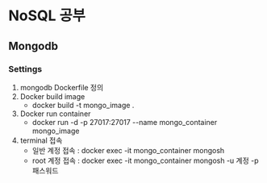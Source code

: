 # NoSQL 공부

## Mongodb

### Settings
1. mongodb Dockerfile 정의
2. Docker build image 
   - docker build -t mongo_image .
3. Docker run container
   -  docker run -d -p 27017:27017 --name mongo_container mongo_image
4. terminal 접속
   - 일반 계정 접속 : docker exec -it mongo_container mongosh
   - root 계정 접속 : docker exec -it mongo_container mongosh -u 계정 -p 패스워드
   
